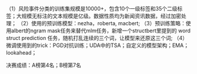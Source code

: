 （1）风险事件分类的训练集规模是10000+，包含10个一级标签和35个二级标签；大规模无标注的文本规模是亿级。数据性质均为新闻资讯数据，经过加密处理；
（2）使用的预训练模型：nezha，roberta, macbert;
（3）预训练策略：使用albert的ngram mask任务来替代mlm任务，新增一个structbert里提到的
word struct prediction 任务，随机打乱连续的三个词，让模型来还原这三个词;
（4）微调使用到的trick：PGD对抗训练；UDA中的TSA；自定义的模型架构；EMA；lookahead；



决赛成绩：A榜第4名；B榜第7名
